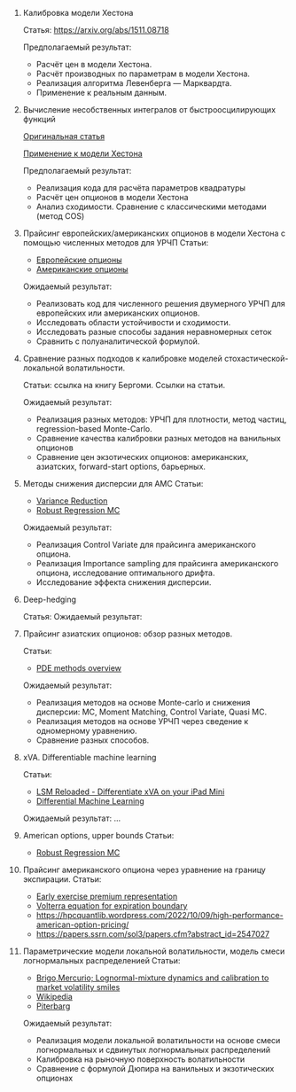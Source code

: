 1. Калибровка модели Хестона 

    Статья: https://arxiv.org/abs/1511.08718

    Предполагаемый результат: 
    * Расчёт цен в модели Хестона.
    * Расчёт производных по параметрам в модели Хестона.
    * Реализация алгоритма Левенберга — Марквардта.
    * Применение к реальным данным. 

2. Вычисление несобственных интегралов от быстроосцилирующих функций

    [Оригинальная статья](https://www.sciencedirect.com/science/article/pii/S0377042713003385)

    [Применение к модели Хестона](https://hpcquantlib.wordpress.com/2020/05/17/optimized-heston-model-integration-exponentially-fitted-gauss-laguerre-quadrature-rule/)

    Предполагаемый результат:

    * Реализация кода для расчёта параметров квадратуры
    * Расчёт цен опционов в модели Хестона
    * Анализ сходимости. Сравнение с классическими методами (метод COS)

3. Прайсинг европейских/американских опционов в модели Хестона с помощью численных методов для УРЧП
    Статьи: 
    * [Европейские опционы](https://www.math.ualberta.ca/ijnam/Volume-7-2010/No-2-10/2010-02-06.pdf)
    * [Американские опционы](https://arxiv.org/pdf/1309.0110)

    Ожидаемый результат:
    * Реализовать код для численного решения двумерного УРЧП для европейских или американских опционов.
    * Исследовать области устойчивости и сходимости.
    * Исследовать разные способы задания неравномерных сеток
    * Сравнить с полуаналитической формулой.

4. Сравнение разных подходов к калибровке моделей стохастической-локальной волатильности.

    Статьи: ссылка на книгу Бергоми. Ссылки на статьи.

    Ожидаемый результат:
    * Реализация разных методов: УРЧП для плотности, метод частиц, regression-based Monte-Carlo. 
    * Сравнение качества калибровки разных методов на ванильных опционов
    * Сравнение цен экзотических опционов: американских, азиатских, forward-start options, барьерных.

5. Методы снижения дисперсии для AMC
    Статьи: 
    * [Variance Reduction](https://papers.ssrn.com/sol3/papers.cfm?abstract_id=4221136)
    * [Robust Regression MC](https://kups.ub.uni-koeln.de/4442/1/Diss_Jonen.pdf)

    Ожидаемый результат:
    * Реализация Control Variate для прайсинга американского опциона.
    * Реализация Importance sampling для прайсинга американского опциона, исследование оптимального дрифта.
    * Исследование эффекта снижения дисперсии.

6. Deep-hedging

    Статья:
    Ожидаемый результат:

7.  Прайсинг азиатских опционов: обзор разных методов. 

    Статьи:
    * [PDE methods overview](https://personal.ntu.edu.sg/nprivault/MA5182/asian-options.pdf)

    Ожидаемый результат:
    * Реализация методов на основе Monte-carlo и снижения дисперсии: MC, Moment Matching, Control Variate, Quasi MC.
    * Реализация методов на основе УРЧП через сведение к одномерному уравнению.
    * Сравнение разных способов. 


8. xVA. Differentiable machine learning

    Статьи: 
    * [LSM Reloaded - Differentiate xVA on your iPad Mini](https://papers.ssrn.com/sol3/papers.cfm?abstract_id=2966155)
    * [Differential Machine Learning](https://arxiv.org/abs/2005.02347)

    Ожидаемый результат:
    ...

9. American options, upper bounds
    Статьи: 
    * [Robust Regression MC](https://kups.ub.uni-koeln.de/4442/1/Diss_Jonen.pdf)

10. Прайсинг американского опциона через уравнение на границу экспирации.
    Статьи:
    * [Early exercise premium representation](https://engineering.nyu.edu/sites/default/files/2019-03/alternative-characterizations-of-american-put-options.pdf)
    * [Volterra equation for expiration boundary](https://arxiv.org/pdf/2502.00740)
    * https://hpcquantlib.wordpress.com/2022/10/09/high-performance-american-option-pricing/
    * https://papers.ssrn.com/sol3/papers.cfm?abstract_id=2547027

11. Параметрические модели локальной волатильности, модель смеси логнормальных распределенией 
    Статьи:
    * [Brigo,Mercurio; Lognormal-mixture dynamics and calibration to market volatility smiles](https://www.ma.imperial.ac.uk/~dbrigo/lognsmile.pdf)
    * [Wikipedia](https://en.wikipedia.org/wiki/Local_volatility#The_lognormal_mixture_dynamics_model)
    * [Piterbarg](https://papers.ssrn.com/sol3/papers.cfm?abstract_id=393060)

    Ожидаемый результат:
    * Реализация модели локальной волатильности на основе смеси логнормальных и сдвинутых логнормальных распределений
    * Калибровка на рыночную поверхность волатильности
    * Сравнение с формулой Дюпира на ванильных и экзотических опционах
